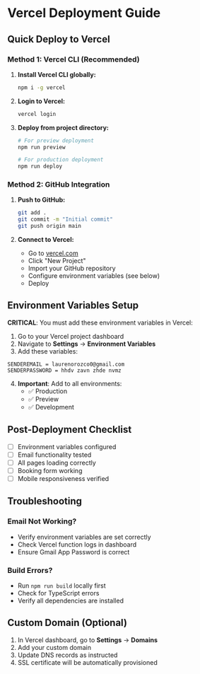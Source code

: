 # Vercel Deployment Guide

## Quick Deploy to Vercel

### Method 1: Vercel CLI (Recommended)

1. **Install Vercel CLI globally:**
   ```bash
   npm i -g vercel
   ```

2. **Login to Vercel:**
   ```bash
   vercel login
   ```

3. **Deploy from project directory:**
   ```bash
   # For preview deployment
   npm run preview
   
   # For production deployment
   npm run deploy
   ```

### Method 2: GitHub Integration

1. **Push to GitHub:**
   ```bash
   git add .
   git commit -m "Initial commit"
   git push origin main
   ```

2. **Connect to Vercel:**
   - Go to [vercel.com](https://vercel.com)
   - Click "New Project"
   - Import your GitHub repository
   - Configure environment variables (see below)
   - Deploy

## Environment Variables Setup

**CRITICAL**: You must add these environment variables in Vercel:

1. Go to your Vercel project dashboard
2. Navigate to **Settings** → **Environment Variables**
3. Add these variables:

```
SENDEREMAIL = laurenorozco0@gmail.com
SENDERPASSWORD = hhdv zavn zhde nvmz
```

4. **Important**: Add to all environments:
   - ✅ Production
   - ✅ Preview  
   - ✅ Development

## Post-Deployment Checklist

- [ ] Environment variables configured
- [ ] Email functionality tested
- [ ] All pages loading correctly
- [ ] Booking form working
- [ ] Mobile responsiveness verified

## Troubleshooting

### Email Not Working?
- Verify environment variables are set correctly
- Check Vercel function logs in dashboard
- Ensure Gmail App Password is correct

### Build Errors?
- Run `npm run build` locally first
- Check for TypeScript errors
- Verify all dependencies are installed

## Custom Domain (Optional)

1. In Vercel dashboard, go to **Settings** → **Domains**
2. Add your custom domain
3. Update DNS records as instructed
4. SSL certificate will be automatically provisioned
